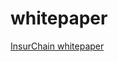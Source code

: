 # whitepaper

[InsurChain whitepaper](https://github.com/InsurChain/whitepaper/blob/master/EN/whitepaper_en.md)
